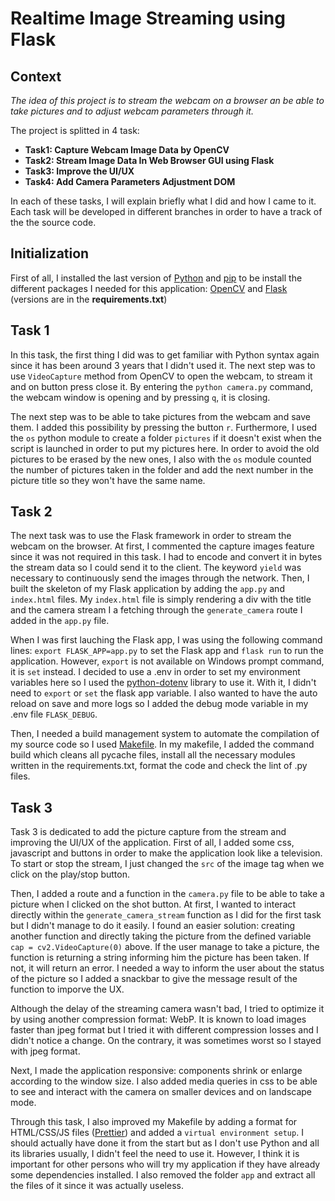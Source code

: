 # Realtime Image Streaming using Flask

## Context

_The idea of this project is to stream the webcam on a browser an be able to take pictures and to adjust webcam parameters through it._

The project is splitted in 4 task:

- **Task1: Capture Webcam Image Data by OpenCV**
- **Task2: Stream Image Data In Web Browser GUI using Flask**
- **Task3: Improve the UI/UX**
- **Task4: Add Camera Parameters Adjustment DOM**

In each of these tasks, I will explain briefly what I did and how I came to it. Each task will be developed in different branches in order to have a track of the the source code.

## Initialization

First of all, I installed the last version of [Python](https://www.python.org/downloads/) and [pip](https://pypi.org/project/pip/) to be install the different packages I needed for this application: [OpenCV](https://opencv.org/) and [Flask](https://flask.palletsprojects.com/en/2.2.x/installation/) (versions are in the **requirements.txt**)

## Task 1

In this task, the first thing I did was to get familiar with Python syntax again since it has been around 3 years that I didn't used it. The next step was to use `VideoCapture` method from OpenCV to open the webcam, to stream it and on button press close it. By entering the `python camera.py` command, the webcam window is opening and by pressing `q`, it is closing.

The next step was to be able to take pictures from the webcam and save them. I added this possibility by pressing the button `r`. Furthermore, I used the `os` python module to create a folder `pictures` if it doesn't exist when the script is launched in order to put my pictures here. In order to avoid the old pictures to be erased by the new ones, I also with the `os` module counted the number of pictures taken in the folder and add the next number in the picture title so they won't have the same name.

## Task 2

The next task was to use the Flask framework in order to stream the webcam on the browser. At first, I commented the capture images feature since it was not required in this task. I had to encode and convert it in bytes the stream data so I could send it to the client. The keyword `yield` was necessary to continuously send the images through the network. Then, I built the skeleton of my Flask application by adding the `app.py` and `index.html` files. My `index.html` file is simply rendering a div with the title and the camera stream I a fetching through the `generate_camera` route I added in the `app.py` file.

When I was first lauching the Flask app, I was using the following command lines: `export FLASK_APP=app.py` to set the Flask app and `flask run` to run the application. However, `export` is not available on Windows prompt command, it is `set` instead. I decided to use a .env in order to set my environment variables here so I used the [python-dotenv](https://pypi.org/project/python-dotenv/) library to use it. With it, I didn't need to `export` or `set` the flask app variable. I also wanted to have the auto reload on save and more logs so I added the debug mode variable in my .env file `FLASK_DEBUG`.

Then, I needed a build management system to automate the compilation of my source code so I used [Makefile](https://www.gnu.org/software/make/). In my makefile, I added the command build which cleans all pycache files, install all the necessary modules written in the requirements.txt, format the code and check the lint of .py files.

## Task 3

Task 3 is dedicated to add the picture capture from the stream and improving the UI/UX of the application. First of all, I added some css, javascript and buttons in order to make the application look like a television. To start or stop the stream, I just changed the `src` of the image tag when we click on the play/stop button. 

Then, I added a route and a function in the `camera.py` file to be able to take a picture when I clicked on the shot button. At first, I wanted to interact directly within the `generate_camera_stream` function as I did for the first task but I didn't manage to do it easily. I found an easier solution: creating another function and directly taking the picture from the defined variable `cap = cv2.VideoCapture(0)` above. If the user manage to take a picture, the function is returning a string informing him the picture has been taken. If not, it will return an error. I needed a way to inform the user about the status of the picture so I added a snackbar to give the message result of the function to imporve the UX.

Although the delay of the streaming camera wasn't bad, I tried to optimize it by using another compression format: WebP. It is known to load images faster than jpeg format but I tried it with different compression losses and I didn't notice a change. On the contrary, it was sometimes worst so I stayed with jpeg format.

Next, I made the application responsive: components shrink or enlarge according to the window size. I also added media queries in css to be able to see and interact with the camera on smaller devices and on landscape mode.

Through this task, I also improved my Makefile by adding a format for HTML/CSS/JS files ([Prettier](https://prettier.io/docs/en/install.html)) and added a `virtual environment setup`. I should actually have done it from the start but as I don't use Python and all its libraries usually, I didn't feel the need to use it. However, I think it is important for other persons who will try my application if they have already some dependencies installed. I also removed the folder `app` and extract all the files of it since it was actually useless.
